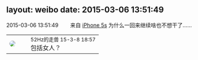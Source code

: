 layout: weibo
date: 2015-03-06 13:51:49
---
<meta name="referrer" content="no-referrer" />

2015-03-06 13:51:49  &nbsp;&nbsp;&nbsp;&nbsp;&nbsp;&nbsp; 来自 <a href="sinaweibo://customweibosource" rel="nofollow">iPhone 5s</a>
为什么一回来继续啥也不想干了…… ​​​

<table style="width: 100%;">
  <tr>
    <td style="width: 40px;"><img style="border-radius:50%" src="https://tva4.sinaimg.cn/crop.0.0.180.180.50/8beaf773jw1e8qgp5bmzyj2050050aa8.jpg?KID=imgbed,tva&Expires=1624463788&ssig=Fn83UGVODO"></td>
    <td colspan="2"><small>52Hz的走兽 15-3-8 18:57</small><br/>包括女人？</td>
  </tr>
</table>
